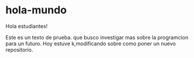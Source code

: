 # hola-mundo

Hola estudiantes!

Este es un texto de prueba. que busco investigar mas sobre la programcion para un futuro.
Hoy estuve k,modificando sobre como poner un nuevo repositorio.
